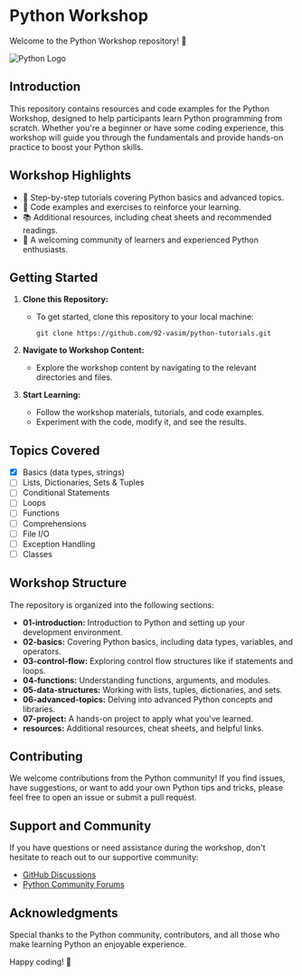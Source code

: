 # Python Workshop

Welcome to the Python Workshop repository! 🐍

![Python Logo](https://www.python.org/static/community_logos/python-logo.png)

## Introduction

This repository contains resources and code examples for the Python Workshop, designed to help participants learn Python programming from scratch. Whether you're a beginner or have some coding experience, this workshop will guide you through the fundamentals and provide hands-on practice to boost your Python skills.

## Workshop Highlights

- 🚀 Step-by-step tutorials covering Python basics and advanced topics.
- 🧩 Code examples and exercises to reinforce your learning.
- 📚 Additional resources, including cheat sheets and recommended readings.
- 💬 A welcoming community of learners and experienced Python enthusiasts.

## Getting Started

1. **Clone this Repository:**
   - To get started, clone this repository to your local machine:
     ```shell
     git clone https://github.com/92-vasim/python-tutorials.git
     ```

2. **Navigate to Workshop Content:**
   - Explore the workshop content by navigating to the relevant directories and files.

3. **Start Learning:**
   - Follow the workshop materials, tutorials, and code examples.
   - Experiment with the code, modify it, and see the results.

## Topics Covered
- [x] Basics (data types, strings)
- [ ] Lists, Dictionaries, Sets & Tuples
- [ ] Conditional Statements
- [ ] Loops 
- [ ] Functions 
- [ ] Comprehensions 
- [ ] File I/O 
- [ ] Exception Handling 
- [ ] Classes 

## Workshop Structure

The repository is organized into the following sections:

- **01-introduction:** Introduction to Python and setting up your development environment.
- **02-basics:** Covering Python basics, including data types, variables, and operators.
- **03-control-flow:** Exploring control flow structures like if statements and loops.
- **04-functions:** Understanding functions, arguments, and modules.
- **05-data-structures:** Working with lists, tuples, dictionaries, and sets.
- **06-advanced-topics:** Delving into advanced Python concepts and libraries.
- **07-project:** A hands-on project to apply what you've learned.
- **resources:** Additional resources, cheat sheets, and helpful links.

## Contributing

We welcome contributions from the Python community! If you find issues, have suggestions, or want to add your own Python tips and tricks, please feel free to open an issue or submit a pull request.

## Support and Community

If you have questions or need assistance during the workshop, don't hesitate to reach out to our supportive community:

- [GitHub Discussions](https://github.com/92-vasim/python-tutorials/discussions)
- [Python Community Forums](https://www.python.org/community/forums/)

## Acknowledgments

Special thanks to the Python community, contributors, and all those who make learning Python an enjoyable experience.

Happy coding! 🎉
